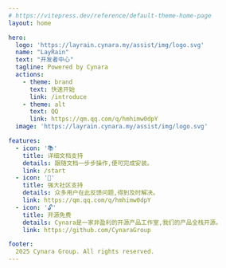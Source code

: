 ```yaml
---
# https://vitepress.dev/reference/default-theme-home-page
layout: home

hero:
  logo: 'https://layrain.cynara.my/assist/img/logo.svg'
  name: "LayRain"
  text: "开发者中心"
  tagline: Powered by Cynara
  actions:
    - theme: brand
      text: 快速开始
      link: /introduce
    - theme: alt
      text: QQ
      link: https://qm.qq.com/q/hmhimw0dpY
  image: 'https://layrain.cynara.my/assist/img/logo.svg'

features:
  - icon: '📚'
    title: 详细文档支持
    details: 跟随文档一步步操作,便可完成安装。
    link: /start
  - icon: '👥'
    title: 强大社区支持
    details: 众多用户在此反馈问题,得到及时解决。
    link: https://qm.qq.com/q/hmhimw0dpY
  - icon: '🔓'
    title: 开源免费
    details: Cynara是一家非盈利的开源产品工作室,我们的产品全栈开源。
    link: https://github.com/CynaraGroup

footer:
  2025 Cynara Group. All rights reserved.
---
```

<HomeUnderline />
<confetti />